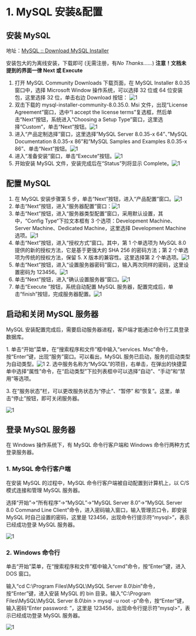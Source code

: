 # 1. MySQL 安装&配置

## 安装 MySQL

地址：[MySQL :: Download MySQL Installer](https://dev.mysql.com/downloads/installer/)

安装包大的为离线安装，下载即可 (无需注册，有*No Thanks......*)
**注意！文档未提到的界面一律 Next 或 Execute**

1. 打开 MySQL Community Downloads 下载页面，在 MySQL Installer 8.0.35 窗口中，选择 Microsoft Window 操作系统，可以选择 32 位或 64 位安装包，这里选择 32 位，单击右边 Download 按钮：
![1](./img/1.png)
2. 双击下载的 mysql-installer-community-8.0.35.0. Msi 文件，出现“License Agreement”窗口，选中“I accept the license terms”复选框，然后单击“Next”按钮，系统进入“Choosing a Setup Type”窗口，这里选择“Custom”，单击“Next”按钮。![1](./img/2.png)
3. 进入“产品定制选择”窗口，这里选择”MySQL Server 8.0.35-x 64”、”MySQL Documentation 8.0.35-x 86”和”MySQL Samples and Examples 8.0.35-x 86”、单击“Next”按钮。![1](./img/3.png)
4. 进入“准备安装”窗口，单击“Execute”按钮。![1](./img/4.png)
5. 开始安装 MySQL 文件，安装完成后在“Status”列将显示 Complete。![1](./img/5.png)

## 配置 MySQL

1. 在 MySQL 安装步骤第 5 步，单击“Next”按钮，进入“产品配置”窗口。![1](./img/6.png)
2. 单击“Next”按钮，进入“服务器配置”窗口：![1](./img/7.png)
3. 单击“Next”按钮，进入“服务器类型配置”窗口，采用默认设置，其中，“Config Type“下拉文本框有 3 个选项：Development Machine、Server Machine、Dedicated Machine，这里选择 Development Machine 选项。![1](./img/8.png)
4. 单击“Next”按钮，进入“授权方式”窗口。其中，第 1 个单选项为 MySQL 8.0 提供的新的授权方法，它是基于更强大的 SHA 256 的密码方法；第 2 个单选项为传统的授权方法，保留 5. X 版本的兼容性。这里选择第 2 个单选项。![1](./img/9.png)
5. 单击“Next”按钮，进入“设置服务器密码”窗口，输入两次同样的密码，这里设置密码为 123456。![1](./img/10.png)
6. 单击“Next”按钮，进入“确认设置服务器”窗口。![1](./img/11.png)
7. 单击“Execute ”按钮，系统自动配置 MySQL 服务器，配置完成后，单击“finish”按钮，完成服务器配置。![1](./img/12.png)

## 启动和关闭 MySQL 服务器

MySQL 安装配置完成后，需要启动服务器进程，客户端才能通过命令行工具登录数据库。

1. 单击“开始”菜单，在“搜索程序和文件”框中输入“services. Msc”命令，按“Enter”键，出现“服务”窗口。可以看出，MySQL 服务已启动，服务的启动类型为自动类型。![1](./img/13.png)
2. 选中服务名称为“MySQL”的项目，右单击，在弹出的快捷菜单中选择“属性”命令，在“启动类型”下拉列表框中可以选择“自动”、“手动”和“禁用”等选项。

3. 在“服务状态”栏，可以更改服务状态为“停止”、“暂停” 和“恢复”。这里，单击“停止”按钮，即可关闭服务器。

![1](./img/14.png)

## 登录 MySQL 服务器

在 Windows 操作系统下，有 MySQL 命令行客户端和 Windows 命令行两种方式登录服务器。

### 1. MySQL 命令行客户端

在安装 MySQL 的过程中，MySQL 命令行客户端被自动配置到计算机上，以 C/S 模式连接和管理 MySQL 服务器。

选择“开始”→“所有程序”→“MySQL”→“MySQL Server 8.0”→“MySQL Server 8.0 Command Line Client”命令，进入密码输入窗口，输入管理员口令，即安装 MySQL 时自己设置的密码，这里是 123456，出现命令行提示符“mysql>”，表示已经成功登录 MySQL 服务器。

![1](./img/15.png)

### 2. Windows 命令行

单击“开始”菜单，在“搜索程序和文件”框中输入“cmd”命令，按“Enter”键，进入 DOS 窗口。

输入“cd C:\Program Files\MySQL\MySQL Server 8.0\bin”命令，按“Enter”键，进入安装 MySQL 的 bin 目录。输入“C:\Program Files\MySQL\MySQL Server 8.0\bin > mysql -u root -p”命令，按“Enter”键，输入密码“Enter password: ”，这里是 123456，出现命令行提示符“mysql>”，表示已经成功登录 MySQL 服务器。

![1](./img/16.png)
